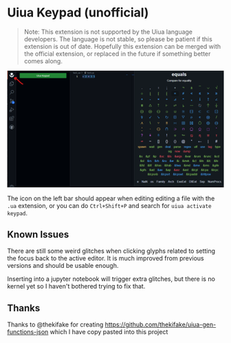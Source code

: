 # Uiua Keypad (unofficial)

> Note: This extension is not supported by the Uiua language developers. The 
> language is not stable, so please be patient if this extension is out of date.
> Hopefully this extension can be merged with the official extension, or
> replaced in the future if something better comes along.


![keypad screenshot](https://github.com/thehappycheese/uiua-keypad/raw/main/resources/screenshot.png)

The icon on the left bar should appear when editing editing a file with the
`.ua` extension, or you can do `Ctrl+Shift+P` and search for `uiua activate keypad`.

## Known Issues

There are still some weird glitches when clicking glyphs related to setting the
focus back to the active editor. It is much improved from previous versions and
should be usable enough.

Inserting into a jupyter notebook will trigger extra glitches, but there is no
kernel yet so I haven't bothered trying to fix that.

## Thanks

Thanks to @thekifake for creating
https://github.com/thekifake/uiua-gen-functions-json which I have copy pasted
into this project
